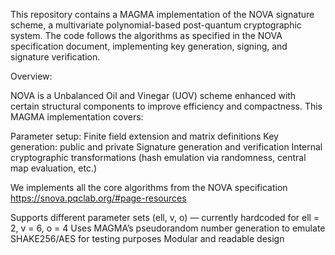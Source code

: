 This repository contains a MAGMA implementation of the NOVA signature scheme, a multivariate polynomial-based post-quantum cryptographic system. The code follows the algorithms as specified in the NOVA specification document, implementing key generation, signing, and signature verification.

Overview: 

NOVA is a Unbalanced Oil and Vinegar (UOV) scheme enhanced with certain structural components to improve efficiency and compactness. This MAGMA implementation covers:

Parameter setup: Finite field extension and matrix definitions
Key generation: public and private
Signature generation and verification
Internal cryptographic transformations (hash emulation via randomness, central map evaluation, etc.)

We implements all the core algorithms from the NOVA specification https://snova.pqclab.org/#page-resources

Supports different parameter sets (ell, v, o) — currently hardcoded for ell = 2, v = 6, o = 4
Uses MAGMA’s pseudorandom number generation to emulate SHAKE256/AES for testing purposes
Modular and readable design

